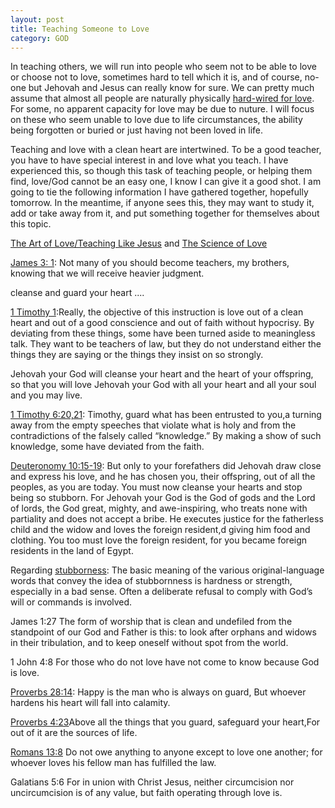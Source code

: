 ```yaml
---
layout: post
title: Teaching Someone to Love
category: GOD
---
```


In teaching others, we will run into people who seem not to be able to love or choose not to love, sometimes hard to tell which it is, and of course, no-one but Jehovah and Jesus can really know for sure. We can pretty much assume that almost all people are naturally physically [hard-wired for love](https://medicalxpress.com/news/2020-05-hard-wired.html). For some, no apparent capacity for love may be due to nuture. I will focus on these who seem unable to love due to life circumstances, the ability being forgotten or buried or just having not been loved in life. 

Teaching and love with a clean heart are intertwined. To be a good teacher, you have to have special interest in and love what you teach. I have experienced this, so though this task of teaching people, or helping them find, love/God cannot be an easy one, I know I can give it a good shot. I am going to tie the following information I have gathered together, hopefully tomorrow. In the meantime, if anyone sees this, they may want to study it, add or take away from it, and put something together for themselves about this topic.

[The Art of Love/Teaching Like Jesus](https://www.jw.org/en/library/magazines/w20090715/Imitate-Jesus-Teach-With-Love/) and [The Science of Love](https://www.sciencedaily.com/releases/2014/02/140206155244.htm)

[James 3: 1](https://www.jw.org/en/library/bible/study-bible/books/james/3/#v59003001): Not many of you should become teachers, my brothers, knowing that we will receive heavier judgment.

cleanse and guard your heart ....

[1 Timothy 1](https://www.jw.org/en/library/bible/study-bible/books/1-timothy/1/#v54001005-v54001007):Really, the objective of this instruction is love out of a clean heart and out of a good conscience and out of faith without hypocrisy. By deviating from these things, some have been turned aside to meaningless talk. They want to be teachers of law, but they do not understand either the things they are saying or the things they insist on so strongly.

Jehovah your God will cleanse your heart and the heart of your offspring, so that you will love Jehovah your God with all your heart and all your soul and you may live.

[1 Timothy 6:20,21](https://www.jw.org/en/library/bible/study-bible/books/1-timothy/6/#v54006020-v54006021): Timothy, guard what has been entrusted to you,a turning away from the empty speeches that violate what is holy and from the contradictions of the falsely called “knowledge.” By making a show of such knowledge, some have deviated from the faith.

[Deuteronomy 10:15-19](https://www.jw.org/en/library/bible/study-bible/books/deuteronomy/10/#v5010018https://www.jw.org/en/library/bible/study-bible/books/deuteronomy/10/#v5010016-v5010019): But only to your forefathers did Jehovah draw close and express his love, and he has chosen you, their offspring, out of all the peoples, as you are today. You must now cleanse your hearts and stop being so stubborn. For Jehovah your God is the God of gods and the Lord of lords, the God great, mighty, and awe-inspiring, who treats none with partiality and does not accept a bribe. He executes justice for the fatherless child and the widow and loves the foreign resident,d giving him food and clothing. You too must love the foreign resident, for you became foreign residents in the land of Egypt.

Regarding [stubborness](https://wol.jw.org/en/wol/d/r1/lp-e/1200004251): The basic meaning of the various original-language words that convey the idea of stubbornness is hardness or strength, especially in a bad sense. Often a deliberate refusal to comply with God’s will or commands is involved. 

James 1:27 The form of worship that is clean and undefiled from the standpoint of our God and Father is this: to look after orphans and widows in their tribulation, and to keep oneself without spot from the world.

1 John 4:8 For those who do not love have not come to know because God is love.

[Proverbs 28:14](https://www.jw.org/en/library/bible/study-bible/books/proverbs/28/#v20028014): Happy is the man who is always on guard, But whoever hardens his heart will fall into calamity.

[Proverbs 4:23](https://www.jw.org/en/library/bible/study-bible/books/proverbs/4/#v20004023)Above all the things that you guard, safeguard your heart,For out of it are the sources of life.

[Romans 13:8](https://www.jw.org/en/library/bible/study-bible/books/romans/13/#v45013008) Do not owe anything to anyone except to love one another; for whoever loves his fellow man has fulfilled the law.

Galatians 5:6 For in union with Christ Jesus, neither circumcision nor uncircumcision is of any value, but faith operating through love is.




